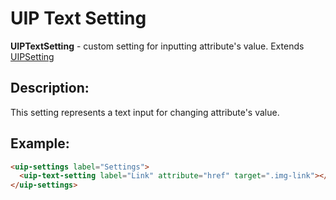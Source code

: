 # UIP Text Setting

**UIPTextSetting** - custom setting for inputting attribute's value. Extends [UIPSetting](src/settings/setting/README.md)

## Description:

This setting represents a text input for changing attribute's value.

## Example:

```html
<uip-settings label="Settings">
  <uip-text-setting label="Link" attribute="href" target=".img-link"></uip-text-setting>
</uip-settings>
```

